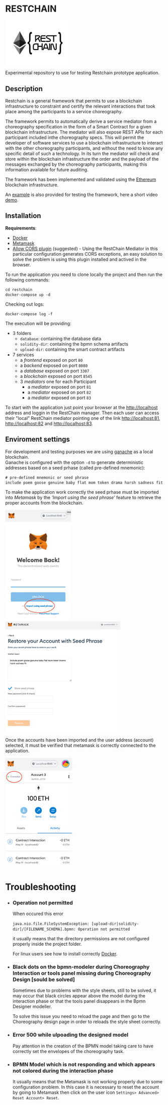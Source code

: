 # RESTCHAIN
<img src="./images/rc-logo.png"  width="200" />

Experimental repository to use for testing Restchain prototype application.

## Description

Restchain is a general framework that permits to use a blockchain infrastructure to constraint and certify the relevant interactions that took place among the participants to a service choreography.  

The framework permits to automatically derive a service mediator from a choreography specification in the form of a Smart Contract for a given blockchain infrastructure. The mediator will also expose REST APIs for each participant included inthe choreography specs. This will permit the developer of software services to use a blockchain infrastructure to interact with the other choreography participants, and without the need to know any specific detail of such a technology. In its turn the mediator will check and store within the blockchain infrastructure the order and the payload of the messages exchanged by the choreography participants, making this information available for future auditing. 

The framework has been implemented and validated using the [Ethereum](https://ethereum.org/) blockchain infrastructure.

An [example](./example/Example.md) is also provided for testing the framework, here a short video [demo](https://www.youtube.com/watch?v=RrgNvYS5tAk).

## Installation
**Requirements**:

* [Docker](https://www.docker.com/) 
* [Metamask](https://metamask.io)
* [Allow CORS plugin](https://mybrowseraddon.com/access-control-allow-origin.html) (suggested) - Using the RestChain Mediator in this particular configuration generates CORS exceptions, an easy solution to solve the problem is using this plugin installed and actived in the browser. 

To run the application you need to clone locally the project and then run the following commands:

```
cd restchain
docker-compose up -d 
```

Checking out logs:

```
docker-compose log -f
```

The execution will be providing:

* 3 folders 
	* `database`: containing the database data     
	* `solidity-dir`: containing the bpmn schema artifacts
	* `upload-dir`: containing the smart contract artifacts
* 7 services
	* a *frontend* exposed on port `80`
	* a *backend*  exposed on port `8080	`
	* a *database* exposed on port `3307`
	* a *blockchain* exposed on port `8545`
	* 3 *mediators* one for each Participant 
		* a *mediator* exposed on port `81` 
 		* a *mediator* exposed on port `82`
	 	* a *mediator* exposed on port `83`

To start with the application just point your browser at the [http://localhost](http://localhost) address and loggin in the RestChain manager. Then each user can access their "local" RestChain mediator pointing one of the link [http://localhost:81](http://localhost:81), [http://localhost:82](http://localhost:82) and [http://localhost:83](http://localhost:83).

## Enviroment settings
For development and testing purposes we are using [ganache](https://github.com/trufflesuite/ganache-cli) as a local blockchain.  
Ganache is configured with the option `-d` to generate deterministic addresses based on a seed prhase (called pre-defined mnemonic):

```
# pre-defined mnemonic or seed phrase
include poem goose genuine baby flat mom token drama harsh sadness fit
```
To make the application work correctly the seed prhase must be imported into *Metamask* by the *'Import using the seed phrase'* feature to retrieve the proper accounts from the blockchain. 

<img src="./images/Metamask1.png"  height="350" /> <img src="./images/Metamask2.png"  height="350" />

Once the accounts have been imported and the user address (account) selected, it must be verified that metamask is correctly connected to the application. 

<img src="./images/Metamask3.png"  height="350" />


# Troubleshooting
* ### Operation not permitted

	When occured this error 

	```java.nio.file.FileSystemException: [upload-dir|solidity-dir]/[FILENAME_SCHEMA].bpmn: Operation not permitted```

	it usually means that the directory permissions are not configured properly inside the project folder.  

	For linux users see how to install correctly [Docker](https://docs.docker.com/engine/install/linux-postinstall/).

* ### Black dots on the bpmn-modeler during Choreography Interaction or tools panel missing during Choreography Design [sould be solved]

	Sometimes due to problems with the style sheets, still to be solved, it may occur that black circles appear above the model during the interaction phase or that the tools panel disappears in the Bpmn Designer modeller.

	To solve this issue you need to reload the page and then go to the Choreography design page in order to reloads the style sheet correctly.

* ### Error 500 while ulpoading the designed model
	Pay attention in the creation of the BPMN model taking care to have correctly set the envelopes of the choreography task.

* ### BPMN Model which is not responding and which appears not colored during the interaction phase
	It usually means that the Metamask is not working properly due to some configuration problem. In this case it is necessary to reset the account by going to Metamask then click on the user icon `Settings> Advanced> Reset Account> Reset`.
	
	
